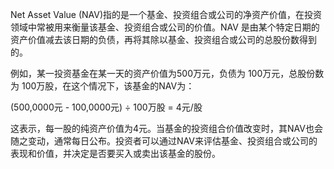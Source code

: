 

Net Asset Value (NAV)指的是一个基金、投资组合或公司的净资产价值，在投资领域中常被用来衡量该基金、投资组合或公司的价值。NAV 是由某个特定日期的资产价值减去该日期的负债，再将其除以基金、投资组合或公司的总股份数得到的。

例如，某一投资基金在某一天的资产价值为500万元，负债为 100万元，总股份数为 100万股，在这个情况下，该基金的NAV为：

(500,0000元 - 100,0000元) ÷ 100万股 = 4元/股

这表示，每一股的纯资产价值为4元。当基金的投资组合价值改变时，其NAV也会随之变动，通常每日公布。投资者可以通过NAV来评估基金、投资组合或公司的表现和价值，并决定是否要买入或卖出该基金的股份。